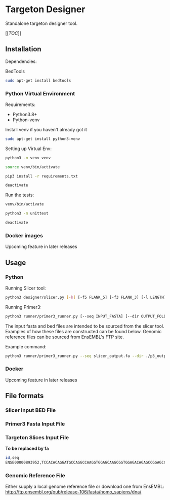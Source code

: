 # Targeton Designer

Standalone targeton designer tool.

[[_TOC_]]

## Installation

Dependencies:

BedTools
```sh
sudo apt-get install bedtools
```

### Python Virtual Environment

Requirements:
 - Python3.8+
 - Python-venv

Install venv if you haven't already got it
```sh
sudo apt-get install python3-venv
```

Setting up Virtual Env:
```sh
python3 -m venv venv

source venv/bin/activate

pip3 install -r requirements.txt

deactivate
```

Run the tests:
```sh
venv/bin/activate

python3 -m unittest

deactivate
```

### Docker images

Upcoming feature in later releases

## Usage

### Python

Running Slicer tool:
```sh
python3 designer/slicer.py [-h] [-f5 FLANK_5] [-f3 FLANK_3] [-l LENGTH] [-o OFFSET] [--output_fasta OUTPUT_FASTA] [--output_slice_bed OUTPUT_SLICE_BED] bed fasta
```

Running Primer3:
```sh
python3 runner/primer3_runner.py [--seq INPUT_FASTA] [--dir OUTPUT_FOLDER]  [--ref REFERENCE_FILE] [--bed INPUT_BED] 
```
The input fasta and bed files are intended to be sourced from the slicer tool. Examples of how these files are constructed can be found below.
Genomic reference files can be sourced from EnsEMBL's FTP site.

Example command:
```sh
python3 runner/primer3_runner.py --seq slicer_output.fa --dir ./p3_output/ --ref genomic_reference_file.fna --bed slicer_output.bed
```

### Docker

Upcoming feature in later releases

## File formats

### Slicer Input BED File

### Primer3 Fasta Input File

### Targeton Slices Input File 
**To be replaced by fa**
```sh
id,seq
ENSE00000893952,TCCACACAGGATGCCAGGCCAAGGTGGAGCAAGCGGTGGAGACAGAGCCGGAGCCCGAGCTGCGCCAGCAGACCGAGTGGCAGAGCGGCCAGCGCTGGGAACTGGCACTGGGTCGCTTTTGGGATTACCTGCGCTGGGTGCAGACACTGTCTGAGCAGGTGCAGGAGGAGCTGCTCAGCTCCCAGGTCACCCAGGAACTGAGGTGAGTGTCC
```

### Genomic Reference File

Either supply a local genome reference file or download one from EnsEMBL:
http://ftp.ensembl.org/pub/release-106/fasta/homo_sapiens/dna/
